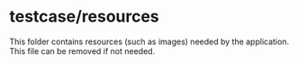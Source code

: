 # testcase/resources

This folder contains resources (such as images) needed by the application. This file can
be removed if not needed.
